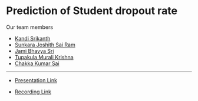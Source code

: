 # Prediction of Student dropout rate

Our team members
- [Kandi Srikanth](https://github.com/srikanth-kandi)
- [Sunkara Joshith Sai Ram](https://github.com/SJOSHITHSAIRAM)
- [Jami Bhavya Sri](https://github.com/bhavyajami)
- [Tupakula Murali Krishna](https://github.com/20761A05C7)
- [Chakka Kumar Sai](https://github.com/kumarsai879)
---
- [Presentation Link](https://www.canva.com/design/DAFJjO3vJrI/evKdjBlYR5JE0kxTAx2Msw/view?utm_content=DAFJjO3vJrI&utm_campaign=designshare&utm_medium=link2&utm_source=sharebutton) <br>

- [Recording Link](https://tinyurl.com/ADSStudentPrediction)
